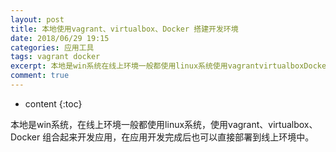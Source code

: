```yaml
---
layout: post
title: 本地使用vagrant、virtualbox、Docker 搭建开发环境
date: 2018/06/29 19:15
categories: 应用工具
tags: vagrant docker
excerpt: 本地是win系统在线上环境一般都使用linux系统使用vagrantvirtualboxDocker组合起来开发应用在应用开发完成后也可以直接部署到线上环境中
comment: true
---
```


* content
{:toc}

本地是win系统，在线上环境一般都使用linux系统，使用vagrant、virtualbox、Docker
组合起来开发应用，在应用开发完成后也可以直接部署到线上环境中。


    